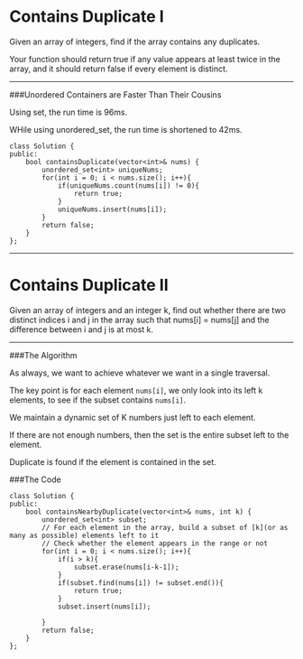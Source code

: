 # Contains Duplicate I

Given an array of integers, find if the array contains any duplicates. 

Your function should return true if any value appears at least twice in the array, and it should return false if every element is distinct.




---

###Unordered Containers are Faster Than Their Cousins

Using set, the run time is 96ms.

WHile using unordered_set, the run time is shortened to 42ms.

```
class Solution {
public:
    bool containsDuplicate(vector<int>& nums) {
        unordered_set<int> uniqueNums;
        for(int i = 0; i < nums.size(); i++){
            if(uniqueNums.count(nums[i]) != 0){
                return true;
            }
            uniqueNums.insert(nums[i]);
        }
        return false;
    }
};
```




---


# Contains Duplicate II

Given an array of integers and an integer k, find out whether there are two distinct indices i and j in the array such that nums[i] = nums[j] and the difference between i and j is at most k.



---


###The Algorithm

As always, we want to achieve whatever we want in a single traversal. 

The key point is for each element ```nums[i]```, we only look into its left k elements, to see if the subset contains ```nums[i]```. 


We maintain a dynamic set of K numbers just left to each element. 

If there are not enough numbers, then the set is the entire subset left to the element.

Duplicate is found if the element is contained in the set.


###The Code


```
class Solution {
public:
    bool containsNearbyDuplicate(vector<int>& nums, int k) {
        unordered_set<int> subset;
        // For each element in the array, build a subset of [k](or as many as possible) elements left to it
        // Check whether the element appears in the range or not
        for(int i = 0; i < nums.size(); i++){
            if(i > k){
                subset.erase(nums[i-k-1]);
            }
            if(subset.find(nums[i]) != subset.end()){
                return true;
            }
            subset.insert(nums[i]);
            
        }
        return false;
    }
};
```